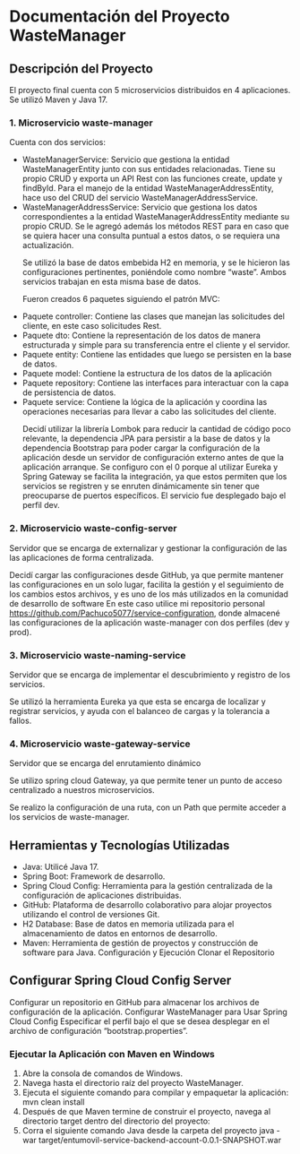 # Documentación del Proyecto WasteManager

## Descripción del Proyecto
El proyecto final cuenta con 5 microservicios distribuidos en 4 aplicaciones. Se utilizó Maven y Java 17.

### 1.	Microservicio waste-manager
Cuenta con dos servicios: <p>
-	WasteManagerService: Servicio que gestiona la entidad WasteManagerEntity junto con sus entidades relacionadas. Tiene su propio CRUD y exporta un API Rest con las funciones create, update y findById. Para el manejo de la entidad WasteManagerAddressEntity, hace uso del CRUD del servicio WasteManagerAddressService.
-	WasteManagerAddressService: Servicio que gestiona los datos correspondientes a la entidad WasteManagerAddressEntity mediante su propio CRUD. Se le agregó además los métodos REST para en caso que se quiera hacer una consulta puntual a estos datos, o se requiera una actualización.<p>
Se utilizó la base de datos embebida H2 en memoria, y se le hicieron las configuraciones pertinentes, poniéndole como nombre “waste”. Ambos servicios trabajan en esta misma base de datos.<p>
Fueron creados 6 paquetes siguiendo el patrón MVC:<p>
-	Paquete controller: Contiene las clases que manejan las solicitudes del cliente, en este caso solicitudes Rest.
-	Paquete dto: Contiene la representación de los datos de manera estructurada y simple para su transferencia entre el cliente y el servidor.
-	Paquete entity: Contiene las entidades que luego se persisten en la base de datos.
-	Paquete model: Contiene la estructura de los datos de la aplicación
-	Paquete repository: Contiene las interfaces para interactuar con la capa de persistencia de datos.
-	Paquete service: Contiene la lógica de la aplicación y coordina las operaciones necesarias para llevar a cabo las solicitudes del cliente.<p>
Decidí utilizar la librería Lombok para reducir la cantidad de código poco relevante, la dependencia JPA para persistir a la base de datos y la dependencia Bootstrap para poder cargar la configuración de la aplicación desde un servidor de configuración externo antes de que la aplicación arranque.
Se configuro con el 0 porque al utilizar Eureka y Spring Gateway se facilita la integración, ya que estos permiten que los servicios se registren y se enruten dinámicamente sin tener que preocuparse de puertos específicos. 
El servicio fue desplegado bajo el perfil dev.

### 2.	Microservicio waste-config-server
Servidor que se encarga de externalizar y gestionar la configuración de las las aplicaciones de forma centralizada.<p>
Decidí cargar las configuraciones desde GitHub, ya que permite mantener las configuraciones en un solo lugar, facilita la gestión y el seguimiento de los cambios estos archivos, y es uno de los más utilizados en la comunidad de desarrollo de software
En este caso utilice mi repositorio personal https://github.com/Pachuco5077/service-configuration, donde almacené las configuraciones de la aplicación waste-manager con dos perfiles (dev y prod).

### 3.	Microservicio waste-naming-service
Servidor que se encarga de implementar el descubrimiento y registro de los servicios.<p>
Se utilizó la herramienta Eureka ya que esta se encarga de localizar y registrar servicios, y ayuda con el balanceo de cargas y la tolerancia a fallos.

### 4.	Microservicio waste-gateway-service
Servidor que se encarga del enrutamiento dinámico<p>
Se utilizo spring cloud Gateway, ya que permite tener un punto de acceso centralizado a nuestros microservicios.<p>
Se realizo la configuración de una ruta, con un Path que permite acceder a los servicios de waste-manager.

## Herramientas y Tecnologías Utilizadas
-	Java: Utilicé Java 17.
-	Spring Boot: Framework de desarrollo.
-	Spring Cloud Config: Herramienta para la gestión centralizada de la configuración de aplicaciones distribuidas.
-	GitHub: Plataforma de desarrollo colaborativo para alojar proyectos utilizando el control de versiones Git.
-	H2 Database: Base de datos en memoria utilizada para el almacenamiento de datos en entornos de desarrollo.
-	Maven: Herramienta de gestión de proyectos y construcción de software para Java.
Configuración y Ejecución
Clonar el Repositorio

## Configurar Spring Cloud Config Server
Configurar un repositorio en GitHub para almacenar los archivos de configuración de la aplicación.
Configurar WasteManager para Usar Spring Cloud Config
Especificar el perfil bajo el que se desea desplegar en el archivo de configuración “bootstrap.properties”.
### Ejecutar la Aplicación con Maven en Windows<p>
1.	Abre la consola de comandos de Windows.
2.	Navega hasta el directorio raíz del proyecto WasteManager.
3.	Ejecuta el siguiente comando para compilar y empaquetar la aplicación:
mvn clean install
4.	Después de que Maven termine de construir el proyecto, navega al directorio target dentro del directorio del proyecto:
5.	Corra el siguiente comando Java desde la carpeta del proyecto
java -war target/entumovil-service-backend-account-0.0.1-SNAPSHOT.war

